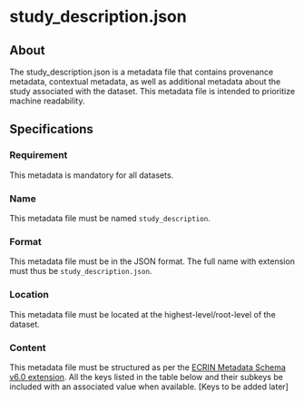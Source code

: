 # study_description.json

## About
The study_description.json is a metadata file that contains provenance metadata, contextual metadata, 
as well as additional metadata about the study associated with the dataset. This metadata file is intended to prioritize machine readability. 

## Specifications

### Requirement
This metadata is mandatory for all datasets.

### Name
This metadata file must be named `study_description`.

### Format
This metadata file must be in the JSON format. The full name with extension must thus be `study_description.json`.

### Location
This metadata file must be located at the highest-level/root-level of the dataset.

### Content
This metadata file must be structured as per the [ECRIN Metadata Schema v6.0 extension](https://doi.org/10.5281/zenodo.5554961). 
All the keys listed in the table below and their subkeys be included with an associated value when available. [Keys to be added later]
